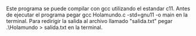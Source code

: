 Este programa se puede compilar con gcc utilizando el estandar c11.
Antes de ejecutar el programa pegar gcc Holamundo.c -std=gnu11 -o main en la terminal. 
Para redirigir la salida al archivo llamado "salida.txt" pegar .\Holamundo > salida.txt en la terminal. 
